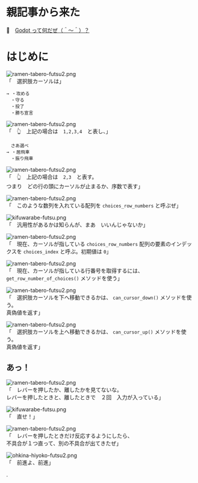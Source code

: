 # 親記事から来た

📖　[Godot って何だぜ（＾～＾）？](https://crieit.net/posts/Godot-65115761b6a17)  

# はじめに

![ramen-tabero-futsu2.png](https://crieit.now.sh/upload_images/d27ea8dcfad541918d9094b9aed83e7d61daf8532bbbe.png)  
「　選択肢カーソルは」  

```
→ ・攻める
　・守る
　・投了
　・勝ち宣言
```

![ramen-tabero-futsu2.png](https://crieit.now.sh/upload_images/d27ea8dcfad541918d9094b9aed83e7d61daf8532bbbe.png)  
「　👆　上記の場合は　`1,2,3,4`　と表し、」  

```
　さあ選べ
→ ・居飛車
　・振り飛車
```

![ramen-tabero-futsu2.png](https://crieit.now.sh/upload_images/d27ea8dcfad541918d9094b9aed83e7d61daf8532bbbe.png)  
「　👆　上記の場合は　`2,3`　と表す。  
つまり　どの行の頭にカーソルが止まるか、序数で表す」  

![ramen-tabero-futsu2.png](https://crieit.now.sh/upload_images/d27ea8dcfad541918d9094b9aed83e7d61daf8532bbbe.png)  
「　このような数列を入れている配列を `choices_row_numbers` と呼ぶぜ」  

![kifuwarabe-futsu.png](https://crieit.now.sh/upload_images/beaf94b260ae2602ca8cf7f5bbc769c261daf8686dbda.png)  
「　汎用性があるかは知らんが、まあ　いいんじゃないか」  

![ramen-tabero-futsu2.png](https://crieit.now.sh/upload_images/d27ea8dcfad541918d9094b9aed83e7d61daf8532bbbe.png)  
「　現在、カーソルが指している `choices_row_numbers` 配列の要素のインデックスを
`choices_index` と呼ぶ。初期値は `0`」  

![ramen-tabero-futsu2.png](https://crieit.now.sh/upload_images/d27ea8dcfad541918d9094b9aed83e7d61daf8532bbbe.png)  
「　現在、カーソルが指している行番号を取得するには、  
`get_row_number_of_choices()` メソッドを使う」  

![ramen-tabero-futsu2.png](https://crieit.now.sh/upload_images/d27ea8dcfad541918d9094b9aed83e7d61daf8532bbbe.png)  
「　選択肢カーソルを下へ移動できるかは、 `can_cursor_down()` メソッドを使う。  
真偽値を返す」  

![ramen-tabero-futsu2.png](https://crieit.now.sh/upload_images/d27ea8dcfad541918d9094b9aed83e7d61daf8532bbbe.png)  
「　選択肢カーソルを上へ移動できるかは、 `can_cursor_up()` メソッドを使う。  
真偽値を返す」  

## あっ！

![ramen-tabero-futsu2.png](https://crieit.now.sh/upload_images/d27ea8dcfad541918d9094b9aed83e7d61daf8532bbbe.png)  
「　レバーを押したか、離したかを見てないな。  
レバーを押したときと、離したときで　２回　入力が入っている」  

![kifuwarabe-futsu.png](https://crieit.now.sh/upload_images/beaf94b260ae2602ca8cf7f5bbc769c261daf8686dbda.png)  
「　直せ！」  

![ramen-tabero-futsu2.png](https://crieit.now.sh/upload_images/d27ea8dcfad541918d9094b9aed83e7d61daf8532bbbe.png)  
「　レバーを押したときだけ反応するようにしたら、  
不具合が１つ直って、別の不具合が出てきたぜ」  

![ohkina-hiyoko-futsu2.png](https://crieit.now.sh/upload_images/96fb09724c3ce40ee0861a0fd1da563d61daf8a09d9bc.png)  
「　前進よ、前進」  


.